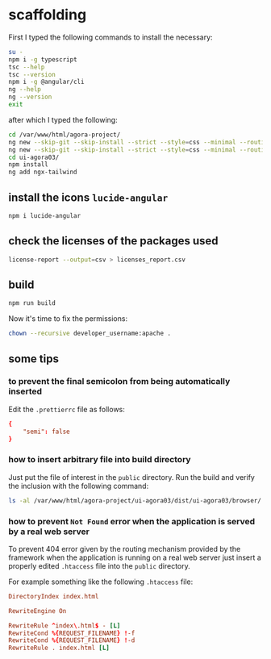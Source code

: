# scaffolding

First I typed the following commands to install the necessary:

```bash
su -
npm i -g typescript
tsc --help
tsc --version
npm i -g @angular/cli
ng --help
ng --version
exit
```

after which I typed the following:

```bash
cd /var/www/html/agora-project/
ng new --skip-git --skip-install --strict --style=css --minimal --routing --ssr=false --dry-run ui-agora03
ng new --skip-git --skip-install --strict --style=css --minimal --routing --ssr=false ui-agora03
cd ui-agora03/
npm install
ng add ngx-tailwind
```

## install the icons `lucide-angular`

```bash
npm i lucide-angular
```

## check the licenses of the packages used

```bash
license-report --output=csv > licenses_report.csv
```

## build

```bash
npm run build
```

Now it's time to fix the permissions:

```bash
chown --recursive developer_username:apache .
```

## some tips

### to prevent the final semicolon from being automatically inserted

Edit the `.prettierrc` file as follows:

```conf
{
    "semi": false
}
```

### how to insert arbitrary file into build directory

Just put the file of interest in the `public` directory.
Run the build and verify the inclusion with the following command:

```bash
ls -al /var/www/html/agora-project/ui-agora03/dist/ui-agora03/browser/
```

### how to prevent `Not Found` error when the application is served by a real web server

To prevent 404 error given by the routing mechanism provided by the framework when the application is running on a real web server just insert a properly edited `.htaccess` file into the `public` directory.

For example something like the following `.htaccess` file:

```conf
DirectoryIndex index.html

RewriteEngine On

RewriteRule ^index\.html$ - [L]
RewriteCond %{REQUEST_FILENAME} !-f
RewriteCond %{REQUEST_FILENAME} !-d
RewriteRule . index.html [L]
```
